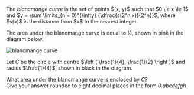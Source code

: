 <p>The <i>blancmange curve</i> is the set of points $(x, y)$ such that $0 \le x \le 1$ and $y = \sum \limits_{n = 0}^{\infty} {\dfrac{s(2^n x)}{2^n}}$, where $s(x)$ is the distance from $x$ to the nearest integer.</p>

<p>The area under the blancmange curve is equal to ½, shown in pink in the diagram below.</p>

<div class="center">
<img src="project/images/p226_scoop2.gif" class="dark_img" alt="blancmange curve" /></div>

<p>Let <var>C</var> be the circle with centre $\left ( \frac{1}{4}, \frac{1}{2} \right )$ and radius $\frac{1}{4}$, shown in black in the diagram.</p>

<p>What area under the blancmange curve is enclosed by <var>C</var>?<br />Give your answer rounded to eight decimal places in the form <i>0.abcdefgh</i></p>

